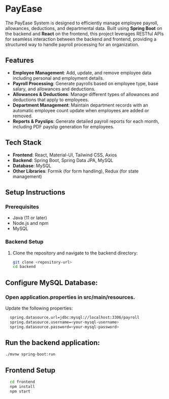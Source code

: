 # PayEase

The PayEase System is designed to efficiently manage employee payroll, allowances, deductions, and departmental data. Built using **Spring Boot** on the backend and **React** on the frontend, this project leverages RESTful APIs for seamless interaction between the backend and frontend, providing a structured way to handle payroll processing for an organization.

## Features

- **Employee Management**: Add, update, and remove employee data including personal and employment details.
- **Payroll Processing**: Generate payrolls based on employee type, base salary, and allowances and deductions.
- **Allowances & Deductions**: Manage different types of allowances and deductions that apply to employees.
- **Department Management**: Maintain department records with an automatic employee count update when employees are added or removed.
- **Reports & Payslips**: Generate detailed payroll reports for each month, including PDF payslip generation for employees.

## Tech Stack

- **Frontend**: React, Material-UI, Tailwind CSS, Axios
- **Backend**: Spring Boot, Spring Data JPA, MySQL
- **Database**: MySQL
- **Other Libraries**: Formik (for form handling), Redux (for state management)

## Setup Instructions

### Prerequisites

- Java (11 or later)
- Node.js and npm
- MySQL

### Backend Setup

1. Clone the repository and navigate to the backend directory:
   ```bash
   git clone <repository-url>
   cd backend

## Configure MySQL Database:
### Open application.properties in src/main/resources.
Update the following properties:
```bash
  spring.datasource.url=jdbc:mysql://localhost:3306/payroll
  spring.datasource.username=<your-mysql-username>
  spring.datasource.password=<your-mysql-password>
```

## Run the backend application:
```bash
./mvnw spring-boot:run
```
## Frontend Setup
```bash
  cd frontend
  npm install
  npm start
```
